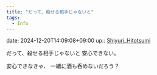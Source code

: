 ```yaml
---
title: "だって、殺せる相手じゃないと"
tags:
  - Info
---
```


date: 2024-12-20T14:09:08+09:00
up:: [Shiyuri_Hitotsumi](Shiyuri_Hitotsumi.md)

だって、殺せる相手じゃないと
安心できない。

安心できなきゃ、
一緒に酒も呑めないだろう？